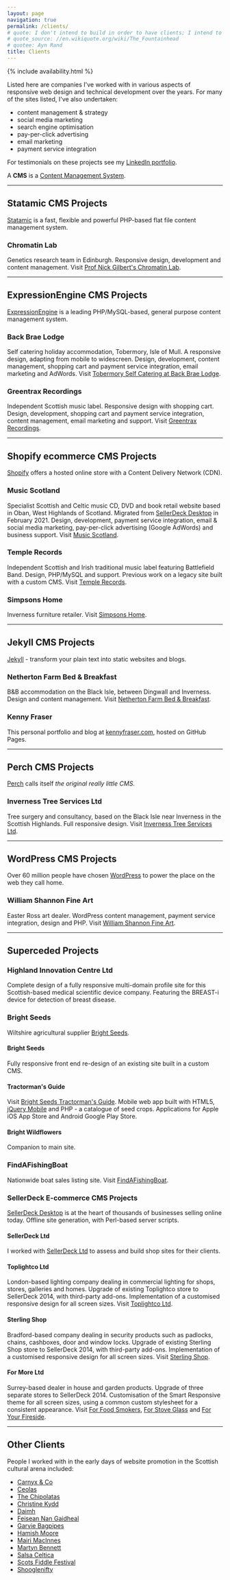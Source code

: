 ```yaml
---
layout: page
navigation: true
permalink: /clients/
# quote: I don't intend to build in order to have clients; I intend to have clients in order to build.
# quote_source: //en.wikiquote.org/wiki/The_Fountainhead
# quotee: Ayn Rand
title: Clients
---
```

{% include availability.html %}

Listed here are companies I've worked with in various aspects of responsive web design and technical development
over the years.  For many of the sites listed, I've also undertaken:

* content management & strategy
* social media marketing
* search engine optimisation
* pay-per-click advertising
* email marketing
* payment service integration

For testimonials on these projects see my [LinkedIn portfolio](//www.linkedin.com/in/kennyfraser).

A **CMS** is a [Content Management System](//en.wikipedia.org/wiki/Content_management_system).

---

## Statamic CMS Projects

[Statamic](//statamic.com/) is a fast, flexible and powerful PHP-based flat file content management system.

### Chromatin Lab
Genetics research team in Edinburgh.  Responsive design, development and content management. Visit
[Prof Nick Gilbert's Chromatin Lab](//chromatinlab.org).

---

## ExpressionEngine CMS Projects

[ExpressionEngine](//ellislab.com/expressionengine) is a leading PHP/MySQL-based, general purpose content management system.

### Back Brae Lodge
Self catering holiday accommodation, Tobermory, Isle of Mull.  A responsive design, adapting from mobile to widescreen. Design, development, content management, shopping cart and payment service integration, email marketing and AdWords. Visit [Tobermory Self Catering at Back Brae Lodge](//mull.co).

### Greentrax Recordings
Independent Scottish music label.  Responsive design with shopping cart. Design, development, shopping cart and payment service integration, content management, email marketing and support. Visit [Greentrax Recordings](//www.greentrax.com).

---

## Shopify ecommerce CMS Projects

[Shopify](//www.shopify.co.uk/) offers a hosted online store with a Content Delivery Network (CDN).

### Music Scotland
Specialist Scottish and Celtic music CD, DVD and book retail website based in Oban, West Highlands of Scotland. Migrated from [SellerDeck Desktop](//www.sellerdeck.co.uk/how-we-can-help/website-design-and-development/sellerdeck-desktop/) in February 2021.  Design, development, payment service integration, email & social media marketing, pay-per-click advertising (Google AdWords) and business support. Visit [Music Scotland](//www.musicscotland.com).

### Temple Records
Independent Scottish and Irish traditional music label featuring Battlefield Band. Design, PHP/MySQL and support. Previous work on a legacy site built with a custom CMS.  Visit [Temple Records](//www.templerecords.co.uk).

### Simpsons Home
Inverness furniture retailer. Visit [Simpsons Home](//www.simpsonshome.co.uk).

---

## Jekyll CMS Projects

[Jekyll](//jekyllrb.com/) - transform your plain text into static websites and blogs.

### Netherton Farm Bed & Breakfast
B&B accommodation on the Black Isle, between Dingwall and Inverness. Design and content management. Visit
[Netherton Farm Bed & Breakfast](//www.nethertonfarm.co.uk).

### Kenny Fraser
This personal portfolio and blog at [kennyfraser.com](kennyfraser.com), hosted on GitHub Pages.

---

## Perch CMS Projects

[Perch](//grabaperch.com/) calls itself *the original really little CMS*.

### Inverness Tree Services Ltd
Tree surgery and consultancy, based on the Black Isle near Inverness in the Scottish Highlands.  Full responsive design. Visit [Inverness Tree Services Ltd](//invernesstreeservices.com).

---

## WordPress CMS Projects

Over 60 million people have chosen [WordPress](//wordpress.org/) to power the place on the web they call home.

### William Shannon Fine Art
Easter Ross art dealer. WordPress content management, payment service integration, design and PHP. Visit [William Shannon Fine Art](//originalscottishart.com).

---

## Superceded Projects

### Highland Innovation Centre Ltd
Complete design of a fully responsive multi-domain profile site for this Scottish-based medical scientific device company. Featuring the BREAST-i device for detection of breast disease.

### Bright Seeds
Wiltshire agricultural supplier [Bright Seeds](//www.brightseeds.co.uk/).  

#### Bright Seeds
Fully responsive front end re-design of an existing site built in a custom CMS.

#### Tractorman's Guide
Visit [Bright Seeds Tractorman's Guide](//m.brightseeds.co.uk/). Mobile web app built with HTML5, [jQuery Mobile](//jquerymobile.com/) and PHP - a catalogue of seed crops.  Applications for Apple iOS App Store and Android Google Play Store.

#### Bright Wildflowers
Companion to main site.

### FindAFishingBoat
Nationwide boat sales listing site. Visit [FindAFishingBoat](//www.findafishingboat.com/).

### SellerDeck E-commerce CMS Projects

[SellerDeck Desktop](//www.sellerdeck.co.uk/index.php/ecommerce-software/category/sellerdeck-desktop) is at the heart of thousands of businesses selling online today.  Offline site generation, with Perl-based server scripts.

#### SellerDeck Ltd
I worked with [SellerDeck Ltd](//www.sellerdeck.co.uk) to assess and build shop sites for their clients.

#### Toplightco Ltd
London-based lighting company dealing in commercial lighting for shops, stores, galleries and homes. Upgrade of existing Toplightco store to SellerDeck 2014, with third-party add-ons. Implementation of a customised responsive design for all screen sizes. Visit [Toplightco Ltd](//www.toplightco.com/).

#### Sterling Shop
Bradford-based company dealing in security products such as padlocks, chains, cashboxes, door and window locks. Upgrade of existing Sterling Shop store to SellerDeck 2014, with third-party add-ons. Implementation of a customised responsive design for all screen sizes. Visit [Sterling Shop](//www.sterlingshop.co.uk/).

#### For More Ltd
Surrey-based dealer in house and garden products. Upgrade of three separate stores to SellerDeck 2014. Customisation of the Smart Responsive theme for all screen sizes, using a common custom stylesheet for a consistent appearance. Visit [For Food Smokers](//www.forfoodsmokers.co.uk/), [For Stove Glass](//www.forstoveglass.co.uk/) and [For Your Fireside](//www.foryourfireside.co.uk/).

---

## Other Clients

People I worked with in the early days of website promotion in the Scottish cultural arena included:

- [Carnyx &amp; Co](//www.carnyxscotland.co.uk/)
- [Ceolas](//www.ceolas.co.uk/)
- [The Chipolatas](//www.chipolatas.com/)
- [Christine Kydd](//www.christinekydd.com/)
- [Daimh](//www.daimh.net/)
- [Feisean Nan Gaidheal](//www.feisean.org/)
- [Garvie Bagpipes](//www.garviebagpipes.co.uk/)
- [Hamish Moore](//www.hamishmoore.org/)
- [Mairi MacInnes](//www.mairimacinnes.com/)
- [Martyn Bennett](//www.martynbennett.com/)
- [Salsa Celtica](//www.salsaceltica.com/)
- [Scots Fiddle Festival](//www.scotsfiddlefestival.com/)
- [Shooglenifty](//www.shoogle.com/)